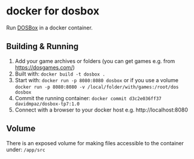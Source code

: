 docker for dosbox
=================

Run [DOSBox](https://www.dosbox.com/) in a docker container.

## Building & Running

1. Add your game archives or folders (you can get games e.g. from https://dosgames.com/)
2. Built with: `docker build -t dosbox .`
3. Start with: `docker run -p 8080:8080 dosbox` or if you use a volume `docker run -p 8080:8080 -v /local/folder/with/games:/root/dos dosbox`
4. Commit the running container: `docker commit d3c2e036ff37 davidmpaz/dosbox-tp7:1.0`
5. Connect with a browser to your docker host e.g. http://localhost:8080

## Volume

There is an exposed volume for making files accessible to the container under: `/app/src`
